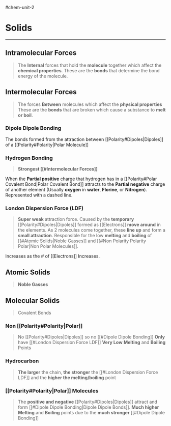 #chem-unit-2 
# Solids
---
## Intramolecular Forces
> The **Internal** forces that hold the **molecule** together which affect the **chemical properties**.
These are the **bonds** that determine the bond energy of the molecule.
## Intermolecular Forces
> The forces **Between** molecules which affect the **physical properties**
These are the **bonds** that are broken which cause a substance to **melt or boil**.
### Dipole Dipole Bonding
The bonds formed from the attraction between [[Polarity#Dipoles|Dipoles]] of a [[Polarity#Polarity|Polar Molecule]]
### Hydrogen Bonding
> **Strongest [[#Intermolecular Forces]]**

When the **Partial positive** charge that hydrogen has in a [[Polarity#Polar Covalent Bond|Polar Covalent Bond]] attracts to the **Partial negative** charge of another element (Usually **oxygen** in **water**, **Florine**, or **Nitrogen**). Represented with a dashed line.
### London Dispersion Force (LDF)
> **Super weak** attraction force.
> Caused by the **temporary** [[Polarity#Dipoles|Dipoles]] formed as [[Electrons]] **move around** in the elements.
> As 2 molecules come together, these **line up** and form a **small attraction**.
> Responsible for the low **melting** and **boiling** of [[#Atomic Solids|Noble Gasses]] and [[#Non Polarity Polarity Polar|Non Polar Molecules]].

Increases as the # of [[Electrons]] Increases.

## Atomic Solids
> **Noble Gasses**

## Molecular Solids
> Covalent Bonds
### Non [[Polarity#Polarity|Polar]]
> No [[Polarity#Dipoles|Dipoles]] so no [[#Dipole Dipole Bonding]]
> **Only** have [[#London Dispersion Force LDF]]
> **Very Low** **Melting** and **Boiling** Points
### Hydrocarbon
> **The larger** the chain, **the stronger** the [[#London Dispersion Force LDF]] and the **higher the melting/boiling** point
### [[Polarity#Polarity|Polar]] Molecules
> The **positive and negative** [[Polarity#Dipoles|Dipoles]] attract and form [[#Dipole Dipole Bonding|Dipole Dipole Bonds]].
> **Much higher** **Melting** and **Boiling** points due to the **much stronger** [[#Dipole Dipole Bonding]]
> 